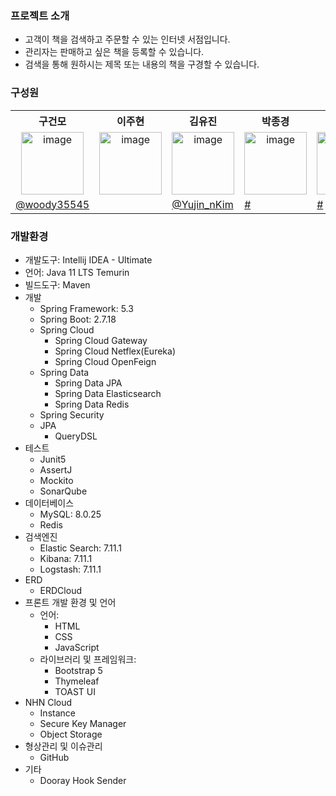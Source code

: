 
### 프로젝트 소개
- 고객이 책을 검색하고 주문할 수 있는 인터넷 서점입니다.
- 관리자는 판매하고 싶은 책을 등록할 수 있습니다.
- 검색을 통해 원하시는 제목 또는 내용의 책을 구경할 수 있습니다.


### 구성원
<table>
  <tbody>
    <tr width='100%'>
      <th align="center" width='14%'>구건모</th>
      <th align="center" width='14%'>이주현</th>
      <th align="center" width='14%'>김유진</th>
      <th align="center" width='14%'>박종경</th>
      <th align="center" width='14%'>박수화</th>
    </tr>
    <tr>
      <td align="center"><img width="100" alt="image" src="#"></td>
      <td align='center'><img width="100" alt="image" src="#"></td>
      <td align='center'><img width="100" alt="image" src="#"></td>
      <td align='center'><img width="100" alt="image" src="#"></td>
      <td align='center'><img width="100" alt="image" src="#"></td>
    </tr>
    <tr>
      <td width="150"><a href="https://github.com/woody35545">@woody35545</a></td>
      <td width="150"><a href="#"></a></td>
      <td width="150"><a href="https://github.com/Yujin-nKim">@Yujin_nKim</a></td>
      <td width="150"><a href="#">#</a></td>
      <td width="150"><a href="#">#</a></td>
    </tr>  
  </tbody>
</table>

### 개발환경
 - 개발도구: Intellij IDEA - Ultimate
 - 언어: Java 11 LTS Temurin
 - 빌드도구: Maven
 - 개발
    - Spring Framework: 5.3
    - Spring Boot: 2.7.18
    - Spring Cloud
      - Spring Cloud Gateway
      - Spring Cloud Netflex(Eureka)
      - Spring Cloud OpenFeign
    - Spring Data
      - Spring Data JPA
      - Spring Data Elasticsearch
      - Spring Data Redis
    - Spring Security
    - JPA
      - QueryDSL
 - 테스트
    - Junit5
    - AssertJ
    - Mockito
    - SonarQube
 - 데이터베이스
    - MySQL: 8.0.25
    - Redis
 - 검색엔진
    - Elastic Search: 7.11.1
    - Kibana: 7.11.1
    - Logstash: 7.11.1
 - ERD
    - ERDCloud
 - 프론트 개발 환경 및 언어
    - 언어:
      - HTML
      - CSS
      - JavaScript
    - 라이브러리 및 프레임워크:
      - Bootstrap 5
      - Thymeleaf
      - TOAST UI
 - NHN Cloud
    - Instance
    - Secure Key Manager
    - Object Storage
 - 형상관리 및 이슈관리
    - GitHub
 - 기타
    - Dooray Hook Sender
